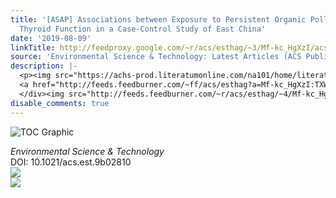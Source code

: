 ```yaml
---
title: '[ASAP] Associations between Exposure to Persistent Organic Pollutants and
  Thyroid Function in a Case-Control Study of East China'
date: '2019-08-09'
linkTitle: http://feedproxy.google.com/~r/acs/esthag/~3/Mf-kc_HgXzI/acs.est.9b02810
source: 'Environmental Science & Technology: Latest Articles (ACS Publications)'
description: |-
  <p><img src="https://achs-prod.literatumonline.com/na101/home/literatum/publisher/achs/journals/content/esthag/0/esthag.ahead-of-print/acs.est.9b02810/20190809/images/medium/es9b02810_0001.gif" alt="TOC Graphic"/></p><div><cite>Environmental Science & Technology</cite></div><div>DOI: 10.1021/acs.est.9b02810</div><div class="feedflare">
  <a href="http://feeds.feedburner.com/~ff/acs/esthag?a=Mf-kc_HgXzI:TXW1HGcHUG0:yIl2AUoC8zA"><img src="http://feeds.feedburner.com/~ff/acs/esthag?d=yIl2AUoC8zA" border="0"></img></a>
  </div><img src="http://feeds.feedburner.com/~r/acs/esthag/~4/Mf-kc_HgXzI" ...
disable_comments: true
---
```

<p><img src="https://achs-prod.literatumonline.com/na101/home/literatum/publisher/achs/journals/content/esthag/0/esthag.ahead-of-print/acs.est.9b02810/20190809/images/medium/es9b02810_0001.gif" alt="TOC Graphic"/></p><div><cite>Environmental Science & Technology</cite></div><div>DOI: 10.1021/acs.est.9b02810</div><div class="feedflare">
<a href="http://feeds.feedburner.com/~ff/acs/esthag?a=Mf-kc_HgXzI:TXW1HGcHUG0:yIl2AUoC8zA"><img src="http://feeds.feedburner.com/~ff/acs/esthag?d=yIl2AUoC8zA" border="0"></img></a>
</div><img src="http://feeds.feedburner.com/~r/acs/esthag/~4/Mf-kc_HgXzI" ...